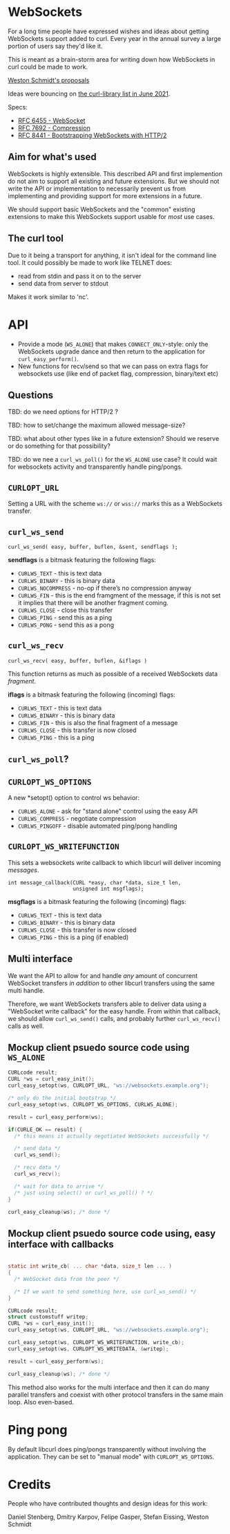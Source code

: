 # WebSockets

For a long time people have expressed wishes and ideas about getting WebSockets support added to curl. Every year in the annual survey a large portion of users say they'd like it.

This is meant as a brain-storm area for writing down how WebSockets in curl could be made to work.

[Weston Schmidt's proposals](https://github.com/schmidtw/curl-websocket-proposal)

Ideas were bouncing on [the curl-library list in June 2021](https://curl.se/mail/lib-2021-06/).

Specs:

- [RFC 6455 - WebSocket](https://datatracker.ietf.org/doc/html/rfc6455)
- [RFC 7692 - Compression](https://datatracker.ietf.org/doc/html/rfc7692)
- [RFC 8441 - Bootstrapping WebSockets with HTTP/2](https://datatracker.ietf.org/doc/html/rfc8441)

## Aim for what's used

WebSockets is highly extensible. This described API and first implemention do
not aim to support all existing and future extensions. But we should not write
the API or implementation to necessarily prevent us from implementing and
providing support for more extensions in a future.

We should support basic WebSockets and the "common" existing extensions to
make this WebSockets support usable for *most* use cases.

## The curl tool

Due to it being a transport for anything, it isn't ideal for the command line tool. It could possibly be made to work like TELNET does:

 - read from stdin and pass it on to the server
 - send data from server to stdout

Makes it work similar to 'nc'.

# API

- Provide a mode (`WS_ALONE`) that makes `CONNECT_ONLY`-style: only the
  WebSockets upgrade dance and then return to the application for
  `curl_easy_perform()`.
- New functions for recv/send so that we can pass on extra flags for
  websockets use (like end of packet flag, compression, binary/text etc)

## Questions

TBD: do we need options for HTTP/2 ?

TBD: how to set/change the maximum allowed message-size?

TBD: what about other types like in a future extension? Should we reserve or
do something for that possibility?

TBD: do we nee a `curl_ws_poll()` for the `WS_ALONE` use case? It could wait
for websockets activity and transparently handle ping/pongs.

## `CURLOPT_URL`

Setting a URL with the scheme `ws://` or `wss://` marks this as a WebSockets
transfer.

## `curl_ws_send`

    curl_ws_send( easy, buffer, buflen, &sent, sendflags );

**sendflags** is a bitmask featuring the following flags:

- `CURLWS_TEXT` - this is text data
- `CURLWS_BINARY` - this is binary data
- `CURLWS_NOCOMPRESS` - no-op if there’s no compression anyway
- `CURLWS_FIN` - this is the end framgment of the message, if this is not set
                  it implies that there will be another fragment coming.
- `CURLWS_CLOSE` - close this transfer
- `CURLWS_PING` - send this as a ping
- `CURLWS_PONG` - send this as a pong

## `curl_ws_recv`

    curl_ws_recv( easy, buffer, buflen, &iflags )

This function returns as much as possible of a received WebSockets data
*fragment*.

**iflags** is a bitmask featuring the following (incoming) flags:

- `CURLWS_TEXT` - this is text data
- `CURLWS_BINARY` - this is binary data
- `CURLWS_FIN` - this is also the final fragment of a message
- `CURLWS_CLOSE` - this transfer is now closed
- `CURLWS_PING` - this is a ping

## `curl_ws_poll`?



## `CURLOPT_WS_OPTIONS`

A new *setopt() option to control ws behavior:

- `CURLWS_ALONE` - ask for "stand alone" control using the easy API
- `CURLWS_COMPRESS` - negotiate compression
- `CURLWS_PINGOFF` - disable automated ping/pong handling

## `CURLOPT_WS_WRITEFUNCTION`

This sets a websockets write callback to which libcurl will deliver incoming
*messages*.

    int message_callback(CURL *easy, char *data, size_t len,
                         unsigned int msgflags);

**msgflags** is a bitmask featuring the following (incoming) flags:

- `CURLWS_TEXT` - this is text data
- `CURLWS_BINARY` - this is binary data
- `CURLWS_CLOSE` - this transfer is now closed
- `CURLWS_PING` - this is a ping (if enabled)

## Multi interface

We want the API to allow for and handle *any* amount of concurrent WebSocket
transfers *in addition* to other libcurl transfers using the same multi
handle.

Therefore, we want WebSockets transfers able to deliver data using a
"WebSocket write callback" for the easy handle. From within that callback, we
should allow `curl_ws_send()` calls, and probably further `curl_ws_recv()`
calls as well.

## Mockup client psuedo source code using `WS_ALONE`

~~~c
CURLcode result;
CURL *ws = curl_easy_init();
curl_easy_setopt(ws, CURLOPT_URL, "ws://websockets.example.org");

/* only do the initial bootstrap */
curl_easy_setopt(ws, CURLOPT_WS_OPTIONS, CURLWS_ALONE);

result = curl_easy_perform(ws);

if(CURLE_OK == result) {
  /* this means it actually negotiated WebSockets successfully */

  /* send data */
  curl_ws_send();

  /* recv data */
  curl_ws_recv();

  /* wait for data to arrive */
  /* just using select() or curl_ws_poll() ? */
}

curl_easy_cleanup(ws); /* done */
~~~

## Mockup client psuedo source code using, easy interface with callbacks

~~~c

static int write_cb( ... char *data, size_t len ... ) 
{
  /* WebSocket data from the peer */

  /* If we want to send something here, use curl_ws_send() */
}

CURLcode result;
struct customstuff writep;
CURL *ws = curl_easy_init();
curl_easy_setopt(ws, CURLOPT_URL, "ws://websockets.example.org");

curl_easy_setopt(ws, CURLOPT_WS_WRITEFUNCTION, write_cb);
curl_easy_setopt(ws, CURLOPT_WS_WRITEDATA, &writep);

result = curl_easy_perform(ws);

curl_easy_cleanup(ws); /* done */
~~~

This method also works for the multi interface and then it can do many
parallel transfers and coexist with other protocol transfers in the same main
loop. Also even-based.

# Ping pong

By default libcurl does ping/pongs transparently without involving the
application. They can be set to "manual mode" with `CURLOPT_WS_OPTIONS`.

# Credits

People who have contributed thoughts and design ideas for this work:

Daniel Stenberg, Dmitry Karpov, Felipe Gasper, Stefan Eissing, Weston Schmidt
